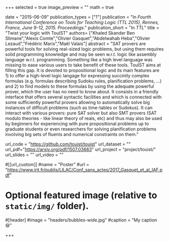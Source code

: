 +++
selected = true
image_preview = ""
math = true

date = "2015-06-09"
publication_types = ["1"]
publication = "In *Fourth International Conference on Tools for Teaching Logic (TTL 2015), Rennes, France, June 9-12, 2015. Proceedings*."
publication_short = "In *TTL*"
title = "Twist your logic with TouIST"
authors= ["Khaled Skander Ben Slimane","Alexis Comte","Olivier Gasquet","Abdelwahab Heba","Olivier Lezaud","Frédéric Maris","Maël Valais"]
abstract = "SAT provers are powerful tools for solving real-sized logic problems, but using them requires solid programming knowledge and may be seen w.r.t. logic like assembly language w.r.t. programming. Something like a high level language was missing to ease various users to take benefit of these tools. TouIST aims at filling this gap. It is devoted to propositional logic and its main features are 1) to offer a high-level logic langage for expressing succintly complex formulas (e.g. formulas describing Sudoku rules, planification problems, ...) and 2) to find models to these formulas by using the adequate powerful prover, which the user has no need to know about. It consists in a friendly interface that offers several syntactic facilities and which is connected with some sufficiently powerful provers allowing to automatically solve big instances of difficult problems (such as time-tables or Sudokus). It can interact with various provers: pure SAT solver but also SMT provers (SAT modulo theories - like linear theory of reals, etc) and thus may also be used by beginners for experiencing with pure propositional problems up to graduate students or even researchers for solving planification problems involving big sets of fluents and numerical constraints on them."

url_code = "https://github.com/touist/touist"
url_dataset = ""
url_pdf="https://arxiv.org/pdf/1507.03663"
url_project = "project/touist/"
url_slides = ""
url_video = ""

#[[url_custom]]
#name = "Poster"
#url = "https://www.irit.fr/publis/LILAC/Conf_sans_actes/2017_Gasquet_et_al_IAF.pdf"

# Optional featured image (relative to `static/img/` folder).
#[header]
#image = "headers/bubbles-wide.jpg"
#caption = "My caption :smile:"

+++

